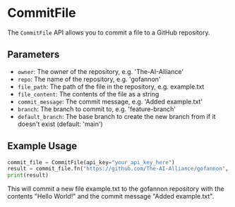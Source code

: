 # CommitFile

The `CommitFile` API allows you to commit a file to a GitHub repository.

## Parameters

* `owner`: The owner of the repository, e.g. 'The-AI-Alliance'
* `repo`: The name of the repository, e.g. 'gofannon'
* `file_path`: The path of the file in the repository, e.g. example.txt
* `file_content`: The contents of the file as a string
* `commit_message`: The commit message, e.g. 'Added example.txt'
* `branch`: The branch to commit to, e.g. 'feature-branch'
* `default_branch`: The base branch to create the new branch from if it doesn't exist (default: 'main')

## Example Usage

```python  
commit_file = CommitFile(api_key="your_api_key_here")  
result = commit_file.fn("https://github.com/The-AI-Alliance/gofannon", "example.txt", "Hello World!", "Added example.txt")  
print(result)  
```

This will commit a new file example.txt to the gofannon repository with the contents "Hello World!" and the commit message "Added example.txt".